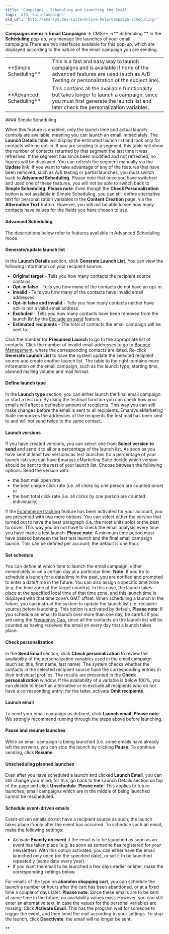 ```yaml
---
title: 'Campaigns - Scheduling and Launching the Email'
tags: 'olh, SuiteCampaigns'
old_url: 'http://emarsys.dev/suite/online-help/campaign-scheduling/'
---
```


**Campaigns menu -> **Email Campaigns** ->** CMS** ->** Scheduling ** In the **Scheduling** pop-up, you manage the launches of your email campaigns.There are two interfaces available for this pop-up, which are displayed according to the nature of the email campaign you are sending.

<div> <table><tbody><tr><td>**Simple Scheduling**

 </td> <td>This is a fast and easy way to launch campaigns and is available if none of the advanced features are used (such as A/B Testing or personalization of the subject line).</td> </tr><tr><td>**Advanced Scheduling**

 </td> <td>This contains all the available functionality but takes longer to launch a campaign, since you must first generate the launch list and later check the personalization variables.</td></tr></tbody></table></div>#### Simple Scheduling

 When this feature is enabled, only the launch time and actual launch controls are available, meaning you can launch an email immediately. The **Launch Details** table will display the estimated launch list and look only for contacts with no opt-in. If you are sending to a segment, this table will show the number of contacts returned by that segment the last time it was refreshed. If the segment has since been modified and not refreshed, no figures will be displayed. You can refresh the segment manually via the **Update** link. If you want to take advantage of any of the features that have been removed, such as A/B testing or partial launches, you must switch back to **Advanced Scheduling**. Please note that once you have switched and used one of these features, you will not be able to switch back to **Simple Scheduling**. **Please note**: Even though the **Check Personalization** button is not available in Simple Scheduling, you can still define alternative text for personalization variables in the **Content Creation** page, via the **Alternative Text** button. However, you will not be able to see how many contacts have values for the fields you have chosen to use.

#### Advanced Scheduling

 The descriptions below refer to features available in Advanced Scheduling mode.

#### Generate/update launch list

 In the **Launch Details** section, click **Generate Launch List**. You can view the following information on your recipient source:

- **Original target** - Tells you how many contacts the recipient source contains.
- **Opt-in false** - Tells you how many of the contacts do not have an opt-in.
- **Invalid** - Tells you how many of the contacts have invalid email addresses.
- **Opt-in false and invalid** - Tells you how many contacts neither have opt-in nor a valid email address.
- **Excluded** - Tells you how many contacts have been removed from the launch list by the [Exclude on send](/olh/email-settings.md "Campaigns – Email Settings") feature.
- **Estimated** **recipients** - The total of contacts the email campaign will be sent to.

 Click the number for **Presumed** **Launch** to go to the appropriate list of contacts. Click the number of invalid email addresses to go to [Bounce Management](/olh/bounce-management-settings.md "Admin – Bounce Management Overview"), where the corresponding contacts are listed. Re-click **Generate** **Launch** **List** to have the system update the selected recipient source and create another launch list. The table to the right contains more information on the email campaign, such as the launch type, starting time, planned mailing volume and mail format.

#### Define launch type

 In the **Launch** **type** section, you can either launch the final email campaign or start a test run. By using the testmail function you can check how your emails will affect a definable amount of recipients. This way you can still make changes before the email is sent to all recipients. Emarsys eMarketing Suite memorizes the addresses of the recipients the test mail has been sent to and will not send twice to the same contact.

#### Launch versions

 If you have created versions, you can select one from **Select version to send** and send it to all or a percentage of the launch list. As soon as you have sent at least two versions as test launches (to a percentage of your launch list) you can have Emarsys eMarketing Suite decide which version should be sent to the rest of your launch list. Choose between the following options: Send the version with:

- the best mail open rate
- the best unique click rate (i.e. all clicks by one person are counted once) or
- the best total click rate (i.e. all clicks by one person are counted individually)

 If the [Ecommerce tracking](/Suite/ecommerce-tracking.md "Ecommerce Tracking") feature has been activated for your account, you are presented with two more options. You can select either the version that turned out to have the best paragraph (i.e. the most units sold) or the best turnover. This way you do not have to check the email analysis every time you have made a test launch. **Please note**: A minimum time period must have passed between the last test launch and the final email campaign launch. This can be defined per account; the default is one hour.

#### Set schedule

 You can define at which time to launch the email campaign, either immediately or on a certain day at a particular time. **Note**: If you try to schedule a launch for a date/time in the past, you are notified and prompted to enter a date/time in the future. You can also assign a specific time zone (e.g. the time zone of the target country). In this case, the launch takes place at the specified local time of that time zone, and this launch time is displayed with that time zone’s GMT offset. When scheduling a launch in the future, you can instruct the system to update the launch list (i.e. recipient source) before launching. This option is activated by default. **Please note**: If you schedule an email to launch over more than one day, be careful if you are using the [Frequency Cap](/olh/frequency-cap.md "Admin – Frequency Cap Overview"), since all the contacts on the launch list will be counted as having received the email on every day that a launch takes place.

#### Check personalization

 In the **Send Email** section, click **Check personalization** to review the availability of the personalization variables used in the email campaign (such as: title, first name, last name). The system checks whether the contacts in the selected recipient source have the corresponding entries in their individual profiles. The results are presented in the **Check personalization** window. If the availability of a variable is below 100%, you can decide to insert an alternative or to exclude all recipients who do not have a corresponding entry; for the latter, activate **Omit recipients**.

#### Launch email

 To send your email campaign as defined, click **Launch email**. **Please note**: We strongly recommend running through the steps above before launching.

#### Pause and resume launches

 While an email campaign is being launched (i.e. some emails have already left the servers), you can stop the launch by clicking **Pause**. To continue sending, click **Resume**.

#### Unscheduling planned launches

 Even after you have scheduled a launch and clicked **Launch Email**, you can still change your mind; for this, go back to the Launch Details section on top of the page and click **Unschedule**. **Please note**: This applies to future launches; email campaigns which are in the middle of being launched cannot be rescheduled.

#### Schedule event-driven emails

 Event-driven emails do not have a recipient source as such; the launch takes place if/only after the event has occurred. To schedule such an email, make the following settings:

- Activate **Exactly on event** if the email is to be launched as soon as an event has taken place (e.g. as soon as someone has registered for your newsletter). With this option activated, you can either have the email launched only once (on the specified date), or set it to be launched repeatedly (same date every year).
- If you want the email to be launched a few days earlier or later, make the corresponding settings below.

 For emails of the type on **abandon shopping cart**, you can schedule the launch a number of hours after the cart has been abandoned, or at a fixed time a couple of days later. **Please note**: Since these emails are to be sent at some time in the future, no availability values exist. However, you can still enter an alternative text, in case the values for the personal variables are missing. Click **Activate Email**. This has the program wait for someone to trigger the event, and then send the mail according to your settings. To stop the launch, click **Deactivate**; the email will no longer be sent.

**